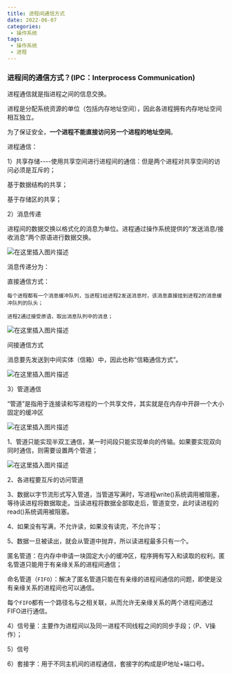 ```yaml
---
title: 进程间通信方式
date: 2022-06-07
categories:
 - 操作系统
tags:
 - 操作系统
 - 进程
---
```


### 进程间的通信方式？(IPC：Interprocess Communication)

进程通信就是指进程之间的信息交换。

进程是分配系统资源的单位（包括内存地址空间），因此各进程拥有内存地址空间相互独立。

为了保证安全，**一个进程不能直接访问另一个进程的地址空间**。

进程通信：

1）共享存储----使用共享空间进行进程间的通信：但是两个进程对共享空间的访问必须是互斥的；

基于数据结构的共享；

基于存储区的共享；

2）消息传递

进程间的数据交换以格式化的消息为单位。进程通过操作系统提供的“发送消息/接收消息”两个原语进行数据交换。

![在这里插入图片描述](https://img-blog.csdnimg.cn/2789f330002c4bc69a9cbb9fed524425.png?x-oss-process=image/watermark,type_d3F5LXplbmhlaQ,shadow_50,text_Q1NETiBAbGVlZGNvZGVKb2huMDE=,size_9,color_FFFFFF,t_70,g_se,x_16)

消息传递分为：

直接通信方式：

    每个进程都有一个消息缓冲队列，当进程1给进程2发送消息时，该消息直接挂到进程2的消息缓冲队列的队头；

    进程2通过接受原语，取出消息队列中的消息；

![在这里插入图片描述](https://img-blog.csdnimg.cn/0a36c7b5f51542398292976ab5121395.png?x-oss-process=image/watermark,type_d3F5LXplbmhlaQ,shadow_50,text_Q1NETiBAbGVlZGNvZGVKb2huMDE=,size_15,color_FFFFFF,t_70,g_se,x_16)

间接通信方式

消息要先发送到中间实体（信箱）中，因此也称“信箱通信方式”。

![在这里插入图片描述](https://img-blog.csdnimg.cn/89e762f3800c43dfa2ac0e2dcbf016a3.png?x-oss-process=image/watermark,type_d3F5LXplbmhlaQ,shadow_50,text_Q1NETiBAbGVlZGNvZGVKb2huMDE=,size_18,color_FFFFFF,t_70,g_se,x_16)

3）管道通信

“管道”是指用于连接读和写进程的一个共享文件，其实就是在内存中开辟一个大小固定的缓冲区

![在这里插入图片描述](https://img-blog.csdnimg.cn/d2315f844d094a3e8211d5ab586f310d.png)

1、管道只能实现半双工通信，某一时间段只能实现单向的传输。如果要实现双向同时通信，则需要设置两个管道；

![在这里插入图片描述](https://img-blog.csdnimg.cn/5a706d5dc7a44a7da2b002ab7cd66fef.png?x-oss-process=image/watermark,type_d3F5LXplbmhlaQ,shadow_50,text_Q1NETiBAbGVlZGNvZGVKb2huMDE=,size_20,color_FFFFFF,t_70,g_se,x_16)

2、各进程要互斥的访问管道

3、数据以字节流形式写入管道，当管道写满时，写进程write()系统调用被阻塞，等待读进程将数据取走。当读进程将数据全部取走后，管道变空，此时读进程的read()系统调用被阻塞。

4、如果没有写满，不允许读，如果没有读完，不允许写；

5、数据一旦被读出，就会从管道中抛弃，所以读进程最多只有一个。

匿名管道：在内存中申请一块固定大小的缓冲区，程序拥有写入和读取的权利。匿名管道只能用于有亲缘关系的进程间通信；

命名管道（`FIFO`）：解决了匿名管道只能在有亲缘的进程间通信的问题，即使是没有亲缘关系的进程间也可以通信。

每个`FIFO`都有一个路径名与之相关联，从而允许无亲缘关系的两个进程间通过FIFO进行通信。

4）信号量：主要作为进程间以及同一进程不同线程之间的同步手段；（P、V操作）；

5）信号

6）套接字：用于不同主机间的进程通信，套接字的构成是IP地址+端口号。


